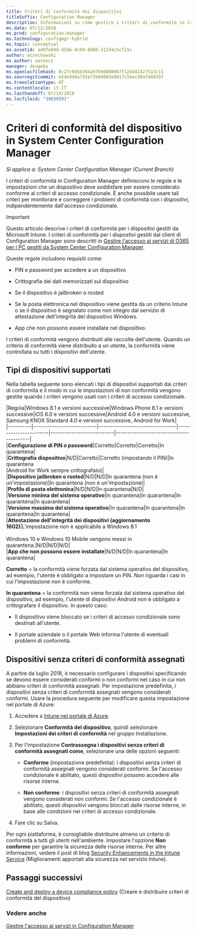 ```yaml
---
title: Criteri di conformità dei dispositivi
titleSuffix: Configuration Manager
description: Informazioni su come gestire i criteri di conformità in Configuration Manager per rendere i dispositivi conformi ai criteri di accesso condizionale.
ms.date: 07/12/2018
ms.prod: configuration-manager
ms.technology: configmgr-hybrid
ms.topic: conceptual
ms.assetid: ad8fa94d-45bb-4c94-8d86-31234c5cf21c
author: aczechowski
ms.author: aaroncz
manager: dougeby
ms.openlocfilehash: 8c27c945b384a9769d008667f124d414275a3c11
ms.sourcegitcommit: e54e9d4a735e72b84095e0017c5bec50af480207
ms.translationtype: HT
ms.contentlocale: it-IT
ms.lasthandoff: 07/14/2018
ms.locfileid: "39039591"
---
```

# <a name="device-compliance-policies-in-system-center-configuration-manager"></a>Criteri di conformità del dispositivo in System Center Configuration Manager

*Si applica a: System Center Configuration Manager (Current Branch)*

I criteri di conformità in Configuration Manager definiscono le regole e le impostazioni che un dispositivo deve soddisfare per essere considerato conforme ai criteri di accesso condizionale. È anche possibile usare tali criteri per monitorare e correggere i problemi di conformità con i dispositivi, indipendentemente dall'accesso condizionale.  


> [!IMPORTANT]  
>  Questo articolo descrive i criteri di conformità per i dispositivi gestiti da Microsoft Intune. I criteri di conformità per i dispostivi gestiti dal client di Configuration Manager sono descritti in [Gestire l'accesso ai servizi di O365 per i PC gestiti da System Center Configuration Manager](/sccm/protect/deploy-use/manage-access-to-o365-services-for-pcs-managed-by-sccm).  

 Queste regole includono requisiti come:  

-   PIN e password per accedere a un dispositivo  

-   Crittografia dei dati memorizzati sul dispositivo  

-   Se il dispositivo è jailbroken o rooted  

-   Se la posta elettronica nel dispositivo viene gestita da un criterio Intune o se il dispositivo è segnalato come non integro dal servizio di attestazione dell'integrità del dispositivo Windows.  

-   App che non possono essere installate nel dispositivo.  


 I criteri di conformità vengono distribuiti alle raccolte dell'utente. Quando un criterio di conformità viene distribuito a un utente, la conformità viene controllata su tutti i dispositivi dell’utente.  



## <a name="supported-device-types"></a>Tipi di dispositivi supportati

 Nella tabella seguente sono elencati i tipi di dispositivi supportati dai criteri di conformità e il modo in cui le impostazioni di non conformità vengono gestite quando i criteri vengono usati con i criteri di accesso condizionale.  

|Regola|Windows 8.1 e versioni successive|Windows Phone 8.1 e versioni successive|iOS 6.0 e versioni successive|Android 4.0 e versioni successive, Samsung KNOX Standard 4.0 e versioni successive, Android for Work|  
|----------|---------------------------|---------------------------------|-----------------------|---------------------------|-----------------------------------------|  
|**Configurazione di PIN o password**|Corretto|Corretto|Corretto|In quarantena|  
|**Crittografia dispositivo**|N/D|Corretto|Corretto (impostando il PIN)|In quarantena<br>(Android for Work sempre crittografato)|  
|**Dispositivo jailbroken o rooted**|N/D|N/D|In quarantena (non è un'impostazione)|In quarantena (non è un'impostazione)|  
|**Profilo di posta elettronica**|N/D|N/D|In quarantena|N/D|  
|**Versione minima del sistema operativo**|In quarantena|In quarantena|In quarantena|In quarantena|  
|**Versione massima del sistema operativo**|In quarantena|In quarantena|In quarantena|In quarantena|  
|**Attestazione dell'integrità dei dispositivi (aggiornamento 1602)**|L'impostazione non è applicabile a Windows 8.1<br /><br /> Windows 10 e Windows 10 Mobile vengono messi in quarantena.|N/D|N/D|N/D|  
|**App che non possono essere installate**|N/D|N/D|In quarantena|In quarantena|

 **Corretto** = la conformità viene forzata dal sistema operativo del dispositivo, ad esempio, l'utente è obbligato a impostare un PIN. Non riguarda i casi in cui l'impostazione non è conforme.  

 **In quarantena** = la conformità non viene forzata dal sistema operativo del dispositivo, ad esempio, l'utente di dispositivi Android non è obbligato a crittografare il dispositivo. In questo caso:  

-   Il dispositivo viene bloccato se i criteri di accesso condizionale sono destinati all'utente.  

-   Il portale aziendale o il portale Web informa l'utente di eventuali problemi di conformità.  



## <a name="devices-without-any-assigned-compliance-policy"></a>Dispositivi senza criteri di conformità assegnati
<!--2520152--> A partire da luglio 2018, è necessario configurare i dispositivi specificando se devono essere considerati conformi o non conformi nel caso in cui non abbiano criteri di conformità assegnati. Per impostazione predefinita, i dispositivi senza criteri di conformità assegnati vengono considerati conformi. Usare la procedura seguente per modificare questa impostazione nel portale di Azure:

1. Accedere a [Intune nel portale di Azure](https://aka.ms/intuneportal).  

2. Selezionare **Conformità del dispositivo**, quindi selezionare **Impostazioni dei criteri di conformità** nel gruppo Installazione.  

3. Per l'impostazione **Contrassegna i dispositivi senza criteri di conformità assegnati come**, selezionare una delle opzioni seguenti:  

     - **Conforme** (impostazione predefinita): i dispositivi senza criteri di conformità assegnati vengono considerati conformi. Se l'accesso condizionale è abilitato, questi dispositivi possono accedere alle risorse interne.  

     - **Non conforme**: i dispositivi senza criteri di conformità assegnati vengono considerati non conformi. Se l'accesso condizionale è abilitato, questi dispositivi vengono bloccati dalle risorse interne, in base alle condizioni nei criteri di accesso condizionale.  

4. Fare clic su Salva.  

Per ogni piattaforma, è consigliabile distribuire almeno un criterio di conformità a tutti gli utenti nell'ambiente. Impostare l'opzione **Non conforme** per garantire la sicurezza delle risorse interne. Per altre informazioni, vedere il post di blog [Security Enhancements in the Intune Service](https://aka.ms/compliance_policies) (Miglioramenti apportati alla sicurezza nel servizio Intune).



## <a name="next-steps"></a>Passaggi successivi  
[Create and deploy a device compliance policy](/sccm/mdm/deploy-use/create-compliance-policy) (Creare e distribuire criteri di conformità del dispositivo)

### <a name="see-also"></a>Vedere anche  
 [Gestire l'accesso ai servizi in Configuration Manager](/sccm/protect/deploy-use/manage-access-to-services)